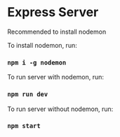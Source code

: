 # Express Server

Recommended to install nodemon

To install nodemon, run:
### `npm i -g nodemon`

To run server with nodemon, run:
### `npm run dev`

To run server without nodemon, run:
### `npm start`
